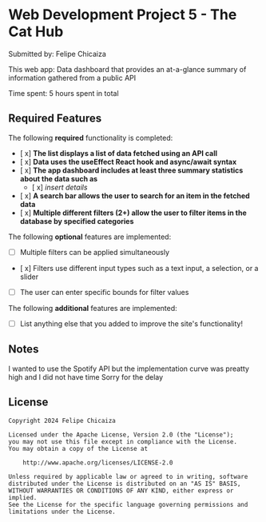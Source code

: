 # Web Development Project 5 - The Cat Hub

Submitted by:  Felipe Chicaiza

This web app: Data dashboard that provides an at-a-glance summary of information gathered from a public API

Time spent: 5 hours spent in total

## Required Features

The following **required** functionality is completed:

- [ x] **The list displays a list of data fetched using an API call**
- [ x] **Data uses the useEffect React hook and async/await syntax**
- [ x] **The app dashboard includes at least three summary statistics about the data such as**
  - [ x] *insert details*
- [ x] **A search bar allows the user to search for an item in the fetched data**
- [ x] **Multiple different filters (2+) allow the user to filter items in the database by specified categories**

The following **optional** features are implemented:

- [ ] Multiple filters can be applied simultaneously
- [ x] Filters use different input types such as a text input, a selection, or a slider
- [ ] The user can enter specific bounds for filter values

The following **additional** features are implemented:

* [ ] List anything else that you added to improve the site's functionality!

## Notes

I wanted to use the Spotify API but the implementation curve was preatty high and I did not have time Sorry for the delay

## License

    Copyright 2024 Felipe Chicaiza

    Licensed under the Apache License, Version 2.0 (the "License");
    you may not use this file except in compliance with the License.
    You may obtain a copy of the License at

        http://www.apache.org/licenses/LICENSE-2.0

    Unless required by applicable law or agreed to in writing, software
    distributed under the License is distributed on an "AS IS" BASIS,
    WITHOUT WARRANTIES OR CONDITIONS OF ANY KIND, either express or implied.
    See the License for the specific language governing permissions and
    limitations under the License.